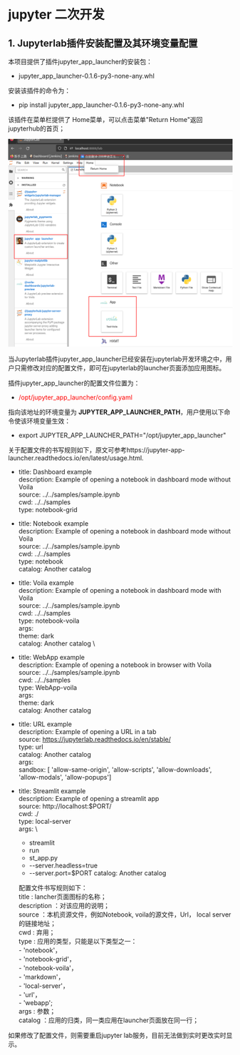 # jupyter 二次开发

## 1. Jupyterlab插件安装配置及其环境变量配置

本项目提供了插件jupyter_app_launcher的安装包：

* jupyter_app_launcher-0.1.6-py3-none-any.whl 

安装该插件的命令为：

* pip install jupyter_app_launcher-0.1.6-py3-none-any.whl 

该插件在菜单栏提供了 Home菜单，可以点击菜单"Return Home"返回jupyterhub的首页；

![enter description here](../images/jupyterhubhome.png)

当Jupyterlab插件jupyter_app_launcher已经安装在jupyterlab开发环境之中，用户只需修改对应的配置文件，即可在jupyterlab的launcher页面添加应用图标。

插件jupyter_app_launcher的配置文件位置为：

* <font color=#FF0000 >/opt/jupyter_app_launcher/config.yaml</font>  

指向该地址的环境变量为 **JUPYTER_APP_LAUNCHER_PATH**，用户使用以下命令使该环境变量生效：

* export JUPYTER_APP_LAUNCHER_PATH="/opt/jupyter_app_launcher" 

关于配置文件的书写规则如下，原文可参考https://jupyter-app-launcher.readthedocs.io/en/latest/usage.html.

- title: Dashboard example \
  description: Example of opening a notebook in dashboard mode without Voila \
  source: ../../samples/sample.ipynb \
  cwd: ../../samples \
  type: notebook-grid 

- title: Notebook example \
  description: Example of opening a notebook in dashboard mode without Voila \
  source: ../../samples/sample.ipynb \
  cwd: ../../samples \
  type: notebook \
  catalog: Another catalog 

- title: Voila example \
  description: Example of opening a notebook in dashboard mode with Voila \
  source: ../../samples/sample.ipynb \
  cwd: ../../samples \
  type: notebook-voila \
  args: \
      theme: dark \
  catalog: Another catalog \

- title: WebApp example \
  description: Example of opening a notebook in browser with Voila \
  source: ../../samples/sample.ipynb \
  cwd: ../../samples \
  type: WebApp-voila \
  args: \
      theme: dark \
  catalog: Another catalog 
 
- title: URL example \
  description: Example of opening a URL in a tab \
  source: https://jupyterlab.readthedocs.io/en/stable/ \
  type: url  \
  catalog: Another catalog \
  args: \
      sandbox: [ 'allow-same-origin', 'allow-scripts', 'allow-downloads', 'allow-modals', 'allow-popups'] 

- title: Streamlit example \
  description: Example of opening a streamlit app \
  source: http://localhost:$PORT/ \
  cwd: ./  \
  type: local-server \
  args: \

    - streamlit
    - run
    - st_app.py
    - --server.headless=true
    - --server.port=$PORT
      catalog: Another catalog

  配置文件书写规则如下： \
    title : lancher页面图标的名称；\
    description ：对该应用的说明； \
    source ：本机资源文件，例如Notebook, voila的源文件，Url， local server的链接地址； \
    cwd : 弃用； \
    type : 应用的类型，只能是以下类型之一：  \
  		   - 'notebook'，\
  		   - 'notebook-grid'，\
  		   - 'notebook-voila'，\
  		   - 'markdown'，\
  		   - 'local-server'，\
  		   - 'url'， \
  		   - 'webapp'; \
   args : 参数；\
   catalog ：应用的归类，同一类应用在launcher页面放在同一行；

如果修改了配置文件，则需要重启jupyter lab服务，目前无法做到实时更改实时显示。
	 
